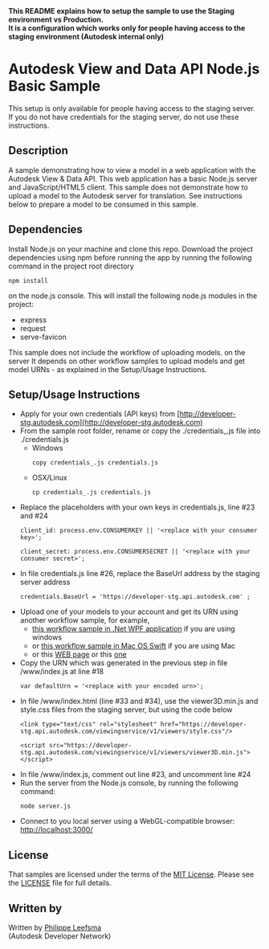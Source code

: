 <b>
This README explains how to setup the sample to use the Staging environment vs Production.<br />
It is a configuration which works only for people having access to the staging environment (Autodesk internal only)
</b>
<br />


# Autodesk View and Data API Node.js Basic Sample

This setup is only available for people having access to the staging server. If you do not have credentials for the staging server, do not use these instructions.


## Description
A sample demonstrating how to view a model in a web application with the Autodesk View & Data API. This web application has a basic Node.js 
server and JavaScript/HTML5 client. This sample does not demonstrate how to upload a model to the Autodesk server for translation. See instructions below 
to prepare a model to be consumed in this sample.


## Dependencies
Install Node.js on your machine and clone this repo. Download the project dependencies using npm before running the app by running 
the following command in the project root directory
```
npm install
```
on the node.js console. This will install the following node.js modules in the project:
- express
- request
- serve-favicon

This sample does not include the workflow of uploading models. on the server It depends on other workflow samples to upload models and 
get model URNs - as explained in the Setup/Usage Instructions.


## Setup/Usage Instructions
 
* Apply for your own credentials (API keys) from [http://developer-stg.autodesk.com](http://developer-stg.autodesk.com)
* From the sample root folder, rename or copy the ./credentials_.js file into ./credentials.js <br />
  * Windows <br />
    ```
    copy credentials_.js credentials.js 
	```
  * OSX/Linux <br />
    ```
    cp credentials_.js credentials.js  
	```
* Replace the placeholders with your own keys in credentials.js, line #23 and #24 <br />
  ```
  client_id: process.env.CONSUMERKEY || '<replace with your consumer key>';
  
  client_secret: process.env.CONSUMERSECRET || '<replace with your consumer secret>';
  ```
* In file credentials.js line #26, replace the BaseUrl address by the staging server address <br />
  ```
  credentials.BaseUrl = 'https://developer-stg.api.autodesk.com' ;
  ```
* Upload one of your models to your account and get its URN using another workflow sample, for example,
  - [this workflow sample in .Net WPF application](https://github.com/Developer-Autodesk/workflow-wpf-view.and.data.api) if you are using windows 
  - or [this workflow sample in Mac OS Swift](https://github.com/Developer-Autodesk/workflow-macos-swift-view.and.data.api) if you are using Mac
  - or this [WEB page](http://models.autodesk.io/) or this [one](http://javalmvwalkthrough-vq2mmximxb.elasticbeanstalk.com/)
* Copy the URN which was generated in the previous step in  file /www/index.js at line #18 <br />
  ```
  var defaultUrn = '<replace with your encoded urn>';
  ```
* In file /www/index.html (line #33 and #34), use the viewer3D.min.js and style.css files from the staging server, but using the code below <br />
  ```
  <link type="text/css" rel="stylesheet" href="https://developer-stg.api.autodesk.com/viewingservice/v1/viewers/style.css"/>
  
  <script src="https://developer-stg.api.autodesk.com/viewingservice/v1/viewers/viewer3D.min.js"></script>
  ```
* In file /www/index.js, comment out line #23, and uncomment line #24
* Run the server from the Node.js console, by running the following command: <br />
  ```
  node server.js
  ```
* Connect to you local server using a WebGL-compatible browser: [http://localhost:3000/](http://localhost:3000/)


## License

That samples are licensed under the terms of the [MIT License](http://opensource.org/licenses/MIT). Please see the [LICENSE](LICENSE) file for full details.


## Written by 

Written by [Philippe Leefsma](http://adndevblog.typepad.com/cloud_and_mobile/philippe-leefsma.html)  <br />
(Autodesk Developer Network)


